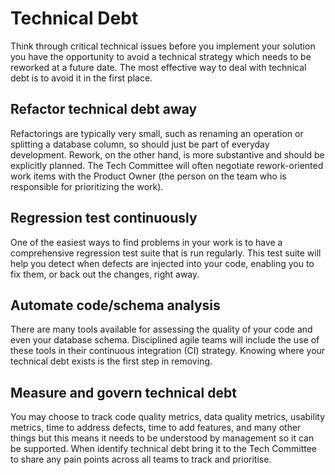 # Technical Debt

Think through critical technical issues before you implement your solution you have the opportunity to avoid a technical strategy which needs to be reworked at a future date. The most effective way to deal with technical debt is to avoid it in the first place.

## Refactor technical debt away 

Refactorings are typically very small, such as renaming an operation or splitting a database column, so should just be part of everyday development. Rework, on the other hand, is more substantive and should be explicitly planned.  The Tech Committee will often negotiate rework-oriented work items with the Product Owner (the person on the team who is responsible for prioritizing the work).

## Regression test continuously

One of the easiest ways to find problems in your work is to have a comprehensive regression test suite that is run regularly. This test suite will help you detect when defects are injected into your code, enabling you to fix them, or back out the changes, right away.

## Automate code/schema analysis

There are many tools available for assessing the quality of your code and even your database schema. Disciplined agile teams will include the use of these tools in their continuous integration (CI) strategy.  Knowing where your technical debt exists is the first step in removing.

## Measure and govern technical debt

You may choose to track code quality metrics, data quality metrics, usability metrics, time to address defects, time to add features, and many other things but this means it needs to be understood by management so it can be supported. When identify technical debt bring it to the Tech Committee to share any pain points across all teams to track and prioritise.